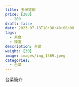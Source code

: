 ```yaml
---
title: 玉米雞柳
price: [280] 
  - 280
draft: false
date: 2023-07-18T18:38:40+08:00
tags:
  - 素食
  - 辣度
description: 台菜
weight: [30] 
image: images/img_1569.jpeg
categories:
  - 台菜
---
```


台菜簡介
